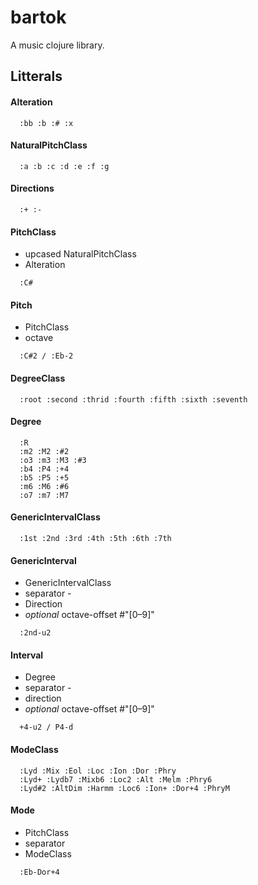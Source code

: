 # bartok

A music clojure library.

## Litterals
#### Alteration 

```
  :bb :b :# :x
```
#### NaturalPitchClass
 
```
  :a :b :c :d :e :f :g
```
#### Directions 

```
  :+ :-
```
#### PitchClass
- upcased NaturalPitchClass
- Alteration

```  
  :C# 
```
#### Pitch
- PitchClass
- octave

```  
  :C#2 / :Eb-2
```
#### DegreeClass

```
  :root :second :thrid :fourth :fifth :sixth :seventh
```
#### Degree

```
  :R
  :m2 :M2 :#2
  :o3 :m3 :M3 :#3
  :b4 :P4 :+4
  :b5 :P5 :+5
  :m6 :M6 :#6
  :o7 :m7 :M7   
```
#### GenericIntervalClass 
 
```
  :1st :2nd :3rd :4th :5th :6th :7th 
```
#### GenericInterval 

- GenericIntervalClass
- separator -
- Direction
- *optional* octave-offset #"[0–9]"

```
  :2nd-u2
```
#### Interval
- Degree
- separator -
- direction
- *optional* octave-offset #"[0–9]"

```
  +4-u2 / P4-d
```
#### ModeClass
```
  :Lyd :Mix :Eol :Loc :Ion :Dor :Phry
  :Lyd+ :Lydb7 :Mixb6 :Loc2 :Alt :Melm :Phry6
  :Lyd#2 :AltDim :Harmm :Loc6 :Ion+ :Dor+4 :PhryM
```
#### Mode

- PitchClass
- separator
- ModeClass

```
  :Eb-Dor+4
```    

